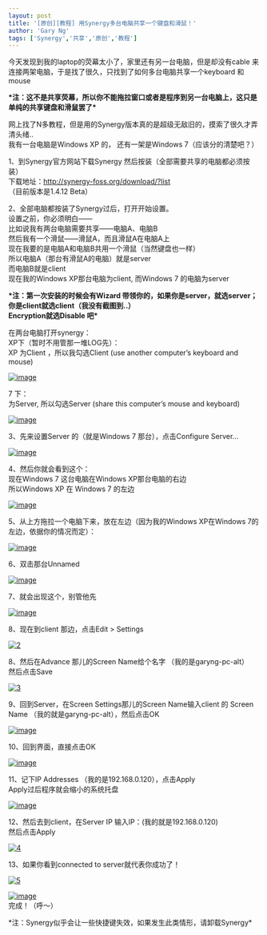 ```yaml
---
layout: post
title: '[原创][教程] 用Synergy多台电脑共享一个键盘和滑鼠！'
author: 'Gary Ng'
tags: ['Synergy','共享','原创','教程']
---
```


今天发现到我的laptop的荧幕太小了，家里还有另一台电脑，但是却没有cable
来连接两架电脑，于是找了很久，只找到了如何多台电脑共享一个keyboard 和
mouse  

**\*注：这不是共享荧幕，所以你不能拖拉窗口或者是程序到另一台电脑上，这只是单纯的共享键盘和滑鼠罢了\***  

网上找了N多教程，但是用的Synergy版本真的是超级无敌旧的，摸索了很久才弄清头绪..  
 我有一台电脑是Windows XP 的， 还有一架是Windows 7（应该分的清楚吧？）  
  
 1、到Synergy官方网站下载Synergy
然后按装（全部需要共享的电脑都必须按装）  
 下载地址：<http://synergy-foss.org/download/?list>  
 （目前版本是1.4.12 Beta）  
  
 2、全部电脑都按装了Synergy过后，打开开始设置。  
 设置之前，你必须明白——  
 比如说我有两台电脑需要共享——电脑A、电脑B  
 然后我有一个滑鼠——滑鼠A，而且滑鼠A在电脑A上  
 现在我要的是电脑A和电脑B共用一个滑鼠（当然键盘也一样）  
 所以电脑A（那台有滑鼠A的电脑）就是server  
 而电脑B就是client  
 现在我的Windows XP那台电脑为client, 而Windows 7 的电脑为server  
  
 **\*注：第一次安装的时候会有Wizard
带领你的，如果你是server，就选server；你是client就选client（我没有截图到..）**  
 **Encryption就选Disable 吧\***  
  
 在两台电脑打开synergy：  
 XP下（暂时不用管那一堆LOG先）：  
 XP 为Client ，所以我勾选Client (use another computer’s keyboard and
mouse)  

[![image](http://lh4.ggpht.com/-Jw9o8QUpXoE/Ug3j12p70iI/AAAAAAAAD_Y/BpLn3YBMGLA/image_thumb.png?imgmax=800 "image")](http://lh6.ggpht.com/-YaeGnLat23Q/Ug3j1KyYo5I/AAAAAAAAD_Q/QIjYE3aiGD0/s1600-h/image%25255B2%25255D.png)  
  
 7 下：  
 为Server, 所以勾选Server (share this computer’s mouse and keyboard)  

[![image](http://lh5.ggpht.com/-Y8qKB8rj-LQ/Ug3j3DYbK1I/AAAAAAAAD_o/CD7FruPP3gk/image_thumb%25255B1%25255D.png?imgmax=800 "image")](http://lh5.ggpht.com/-BwjrhnpbkS4/Ug3j2Uli5dI/AAAAAAAAD_g/AYMUxuahBys/s1600-h/image%25255B5%25255D.png)  
  
 3、先来设置Server 的（就是Windows 7 那台），点击Configure Server…  

[![image](http://lh3.ggpht.com/-_Q5hGpRk0Mc/Ug3j4Nq1NzI/AAAAAAAAD_4/vEbNvQcYc0g/image_thumb%25255B2%25255D.png?imgmax=800 "image")](http://lh5.ggpht.com/-GfC76sqhswY/Ug3j3lP1IjI/AAAAAAAAD_w/X0mPBjrnSVk/s1600-h/image%25255B8%25255D.png)  
  
 4、然后你就会看到这个：  
 现在Windows 7 这台电脑在Windows XP那台电脑的右边  
 所以Windows XP 在 Windows 7 的左边  

[![image](http://lh4.ggpht.com/-0eH2icbxnxc/Ug3j5m10OaI/AAAAAAAAEAI/HnPGO-ksaqY/image_thumb%25255B5%25255D.png?imgmax=800 "image")](http://lh3.ggpht.com/-w39UqmFWOXE/Ug3j414SYYI/AAAAAAAAEAA/e1tCC8MiauI/s1600-h/image%25255B19%25255D.png)  
  
 5、从上方拖拉一个电脑下来，放在左边（因为我的Windows XP在Windows
7的左边，依据你的情况而定）：  

[![image](http://lh3.ggpht.com/-uNJK5YyCAIg/Ug3j6xEG_EI/AAAAAAAAEAY/uya_xKcpe14/image_thumb%25255B6%25255D.png?imgmax=800 "image")](http://lh3.ggpht.com/-xkxcYkSlTOs/Ug3j6HCpRNI/AAAAAAAAEAQ/ab0WpUyP21w/s1600-h/image%25255B22%25255D.png)  
  
 6、双击那台Unnamed  

[![image](http://lh3.ggpht.com/-O6501a86mgI/Ug3j78oiywI/AAAAAAAAEAo/Hbz18I1uOFk/image_thumb%25255B7%25255D.png?imgmax=800 "image")](http://lh6.ggpht.com/-idRiDw5nQdk/Ug3j7fwbvOI/AAAAAAAAEAg/fqXHYb3fEm4/s1600-h/image%25255B25%25255D.png)  
  
 7、就会出现这个，别管他先  

[![image](http://lh3.ggpht.com/-FQJfn-t9zL0/Ug3j9HQBC-I/AAAAAAAAEA4/6TCVLUYPYys/image_thumb%25255B9%25255D.png?imgmax=800 "image")](http://lh6.ggpht.com/-GrAY5BQsvAY/Ug3j8acr8dI/AAAAAAAAEAw/1ZnasSEYVAk/s1600-h/image%25255B31%25255D.png)  
  
 8、现在到client 那边，点击Edit \> Settings  

[![2](http://lh3.ggpht.com/-5v2_DS2w19w/Ug3j-CclAkI/AAAAAAAAEBI/prQngCBcGGA/2_thumb.png?imgmax=800 "2")](http://lh4.ggpht.com/-G6m7lAMf6hg/Ug3j9qloRoI/AAAAAAAAEBA/wR2JYmo2OZU/s1600-h/2%25255B2%25255D.png)  
  
 8、然后在Advance 那儿的Screen Name给个名字 （我的是garyng-pc-alt）  
 然后点击Save  

[![3](http://lh4.ggpht.com/-yFELTo52s84/Ug3j_YyJxWI/AAAAAAAAEBY/7dZfv_EV_7c/3_thumb.png?imgmax=800 "3")](http://lh5.ggpht.com/-Z3nlGOnOSTg/Ug3j-q9dl0I/AAAAAAAAEBQ/KAEZeXVgOFk/s1600-h/3%25255B2%25255D.png)  
  
 9、回到Server，在Screen Settings那儿的Screen Name输入client 的 Screen
Name （我的就是garyng-pc-alt），然后点击OK  

[![image](http://lh6.ggpht.com/-8UuOdgr6xmU/Ug3kAm7aGLI/AAAAAAAAEBo/FTSeqK_eqmU/image_thumb%25255B10%25255D.png?imgmax=800 "image")](http://lh6.ggpht.com/-Vi2JeVzcvC8/Ug3j_w8B3NI/AAAAAAAAEBg/WheIm7sPTZ8/s1600-h/image%25255B34%25255D.png)  
  
 10、回到界面，直接点击OK  

[![image](http://lh4.ggpht.com/-DbWpXP5oSEY/Ug3kBoHYe9I/AAAAAAAAEB4/8ekBU1mUpmo/image_thumb%25255B11%25255D.png?imgmax=800 "image")](http://lh4.ggpht.com/-VePtP0YUUZ4/Ug3kBL5C4WI/AAAAAAAAEBw/WU9SIkb0zoo/s1600-h/image%25255B37%25255D.png)  
  
 11、记下IP Addresses （我的是192.168.0.120），点击Apply  
 Apply过后程序就会缩小的系统托盘  

[![image](http://lh4.ggpht.com/-x2cmMtPZ4yc/Ug3kC6R_flI/AAAAAAAAECI/z8_IKWG9c5A/image_thumb%25255B13%25255D.png?imgmax=800 "image")](http://lh5.ggpht.com/-fTkG53emqH4/Ug3kCGJX8zI/AAAAAAAAECA/NTzNnfsjUL8/s1600-h/image%25255B43%25255D.png)  
  
  
  
  
 12、然后去到client，在Server IP 输入IP：(我的就是192.168.0.120)  
 然后点击Apply  

[![4](http://lh5.ggpht.com/-zKeEKu9XO2w/Ug3kEDi79pI/AAAAAAAAECY/iXzsa3ZwNlc/4_thumb.png?imgmax=800 "4")](http://lh3.ggpht.com/-fUo-ICF7oaA/Ug3kDdu8TpI/AAAAAAAAECQ/MvfUEVFEdKY/s1600-h/4%25255B2%25255D.png)  
  
 13、如果你看到connected to server就代表你成功了！  

[![5](http://lh3.ggpht.com/-RlEpiGz7xXU/Ug3kFUHMFoI/AAAAAAAAECo/Vk_6sqQ_5I4/5_thumb.png?imgmax=800 "5")](http://lh5.ggpht.com/-ZMJnIUVfw1k/Ug3kEsmhfbI/AAAAAAAAECg/vU0zBEi-Wnk/s1600-h/5%25255B2%25255D.png)  
  

[![image](http://lh3.ggpht.com/-ONV3tylHxvI/Ug3kGkQHqMI/AAAAAAAAEC4/Bv3yqnu1h_g/image_thumb%25255B14%25255D.png?imgmax=800 "image")](http://lh5.ggpht.com/-gOrvD7rC_R4/Ug3kF1LsesI/AAAAAAAAECw/3JkuFD1vRgg/s1600-h/image%25255B46%25255D.png)  
 完成！（呼～）  
  
 \*注：Synergy似乎会让一些快捷键失效，如果发生此类情形，请卸载Synergy\*
